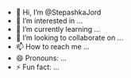 - 👋 Hi, I’m @StepashkaJord
- 👀 I’m interested in ...
- 🌱 I’m currently learning ...
- 💞️ I’m looking to collaborate on ...
- 📫 How to reach me ...
- 😄 Pronouns: ...
- ⚡ Fun fact: ...

<!---
StepashkaJord/StepashkaJord is a ✨ special ✨ repository because its `README.md` (this file) appears on your GitHub profile.
You can click the Preview link to take a look at your changes.
--->
